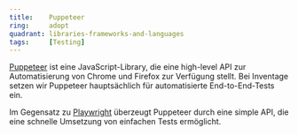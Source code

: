 ```yaml
---
title:    Puppeteer  
ring:     adopt  
quadrant: libraries-frameworks-and-languages
tags:     [Testing]
---
```


[Puppeteer][puppeteer] ist eine JavaScript-Library, die eine high-level API zur Automatisierung von Chrome und Firefox zur Verfügung stellt. Bei Inventage setzen wir Puppeteer hauptsächlich für automatisierte End-to-End-Tests ein.

Im Gegensatz zu [Playwright][playwright] überzeugt Puppeteer durch eine simple API, die eine schnelle Umsetzung von einfachen Tests ermöglicht.

[puppeteer]: https://pptr.dev
[playwright]: /tools/playwright
